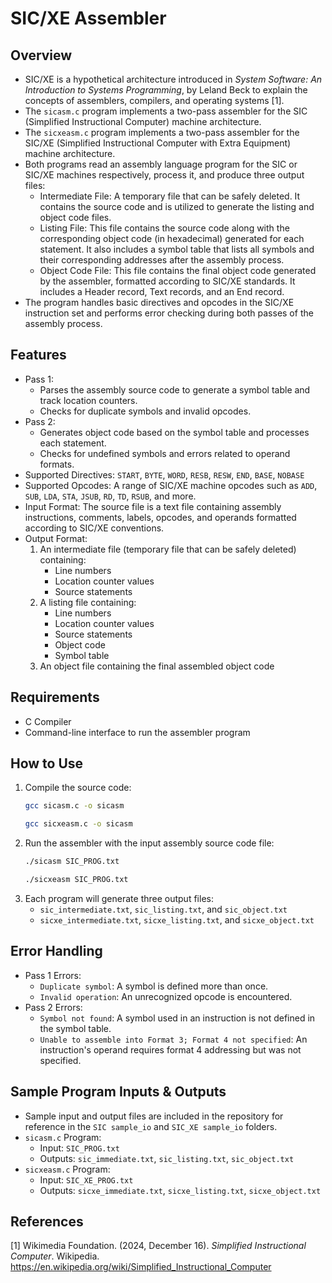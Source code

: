 # SIC/XE Assembler

## Overview
- SIC/XE is a hypothetical architecture introduced in *System Software: An Introduction to Systems Programming*, by Leland Beck to explain the concepts of assemblers, compilers, and operating systems [1].
- The `sicasm.c` program implements a two-pass assembler for the SIC (Simplified Instructional Computer) machine architecture.
- The `sicxeasm.c` program implements a two-pass assembler for the SIC/XE (Simplified Instructional Computer with Extra Equipment) machine architecture.
- Both programs read an assembly language program for the SIC or SIC/XE machines respectively, process it, and produce three output files:
  - Intermediate File: A temporary file that can be safely deleted. It contains the source code and is utilized to generate the listing and object code files.
  - Listing File: This file contains the source code along with the corresponding object code (in hexadecimal) generated for each statement. It also includes a symbol table that lists all symbols and their corresponding addresses after the assembly process.
  - Object Code File: This file contains the final object code generated by the assembler, formatted according to SIC/XE standards. It includes a Header record, Text records, and an End record.
- The program handles basic directives and opcodes in the SIC/XE instruction set and performs error checking during both passes of the assembly process.

## Features
- Pass 1:
  - Parses the assembly source code to generate a symbol table and track location counters.
  - Checks for duplicate symbols and invalid opcodes.
- Pass 2:
  - Generates object code based on the symbol table and processes each statement.
  - Checks for undefined symbols and errors related to operand formats.
- Supported Directives: `START`, `BYTE`, `WORD`, `RESB`, `RESW`, `END`, `BASE`, `NOBASE`
- Supported Opcodes: A range of SIC/XE machine opcodes such as `ADD`, `SUB`, `LDA`, `STA`, `JSUB`, `RD`, `TD`, `RSUB`, and more.
- Input Format: The source file is a text file containing assembly instructions, comments, labels, opcodes, and operands formatted according to SIC/XE conventions.
- Output Format:
  1. An intermediate file (temporary file that can be safely deleted) containing:
      - Line numbers
      - Location counter values
      - Source statements
  2. A listing file containing:
      - Line numbers
      - Location counter values
      - Source statements
      - Object code
      - Symbol table
  3. An object file containing the final assembled object code

## Requirements
- C Compiler
- Command-line interface to run the assembler program

## How to Use
1. Compile the source code:
      ```bash
      gcc sicasm.c -o sicasm
      ```
      ```bash
      gcc sicxeasm.c -o sicasm
      ```
2. Run the assembler with the input assembly source code file:
      ```bash
      ./sicasm SIC_PROG.txt
      ```
      ```bash
      ./sicxeasm SIC_PROG.txt
      ```
3. Each program will generate three output files:
    - `sic_intermediate.txt`, `sic_listing.txt`, and `sic_object.txt`
    - `sicxe_intermediate.txt`, `sicxe_listing.txt`, and `sicxe_object.txt`

## Error Handling
- Pass 1 Errors:
  - `Duplicate symbol`: A symbol is defined more than once.
  - `Invalid operation`: An unrecognized opcode is encountered.
- Pass 2 Errors:
  - `Symbol not found`: A symbol used in an instruction is not defined in the symbol table.
  - `Unable to assemble into Format 3; Format 4 not specified`: An instruction's operand requires format 4 addressing but was not specified.

## Sample Program Inputs & Outputs
- Sample input and output files are included in the repository for reference in the `SIC sample_io` and `SIC_XE sample_io` folders.
- `sicasm.c` Program:
  - Input: `SIC_PROG.txt`
  - Outputs: `sic_immediate.txt`, `sic_listing.txt`, `sic_object.txt`
- `sicxeasm.c` Program:
  - Input: `SIC_XE_PROG.txt`
  - Outputs: `sicxe_immediate.txt`, `sicxe_listing.txt`, `sicxe_object.txt`

## References
[1] Wikimedia Foundation. (2024, December 16). *Simplified Instructional Computer*. Wikipedia. https://en.wikipedia.org/wiki/Simplified_Instructional_Computer 
